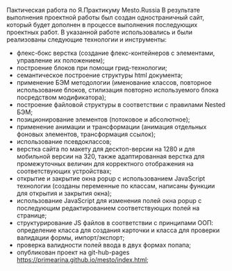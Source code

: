 Пактическая работа по Я.Практикуму Mesto.Russia
В результате выполнения проектной работы был создан одностраничный сайт, который будет дополнен в процессе
выполнения последующих проектных работ.
В указанной работе использовались и были реализованы следующие технологии и инструменты:
- флекс-бокс верстка (создание флекс-контейнеров с элементами, управление их положением);
- построение блоков при помощи грид-технологии;
- семантическое построение структуры html документа;
- применение БЭМ методологии (именование классов, повторное использование блоков, стилизация повторно используемого блока посредством модификатора);
- построение файловой структуры в соответствии с правилами Nested БЭМ;
- позиционирование элементов (потоковое и абсолютное);
- применение анимации и трансформации (анимация отдельных фоновых элементов, трансформация ссылок);
- использование псевдоклассов;
- верстка сайта по макету для десктоп-версии на 1280 и для мобильной версии на 320, также адаптированная верстка для промежуточных величин для корректного отображения на соответствующих устройствах;
- открытие и закрытие окна popup с использованием JavaScript технологии (созданы переменные по классам,
написаны функции для открытия и закрытия окна);
- использование JavaScript для изменения полей окна popup с последующим редактированием соответствующих полей на странице;
- структурирование JS файлов в соответствии с принципами ООП: определение класса для создания карточки и класса для проверки валидации формы, импорт/экспорт;
- проверка валидности полей ввода в двух формах попапа;
- опубликован проект на git-hub-pages  https://primearina.github.io/mesto/index.html;
